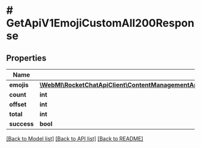 # # GetApiV1EmojiCustomAll200Response

## Properties

Name | Type | Description | Notes
------------ | ------------- | ------------- | -------------
**emojis** | [**\WebMI\RocketChatApiClient\ContentManagementApi\Model\GetApiV1EmojiCustomAll200ResponseEmojisInner[]**](GetApiV1EmojiCustomAll200ResponseEmojisInner.md) |  | [optional]
**count** | **int** |  | [optional]
**offset** | **int** |  | [optional]
**total** | **int** |  | [optional]
**success** | **bool** |  | [optional]

[[Back to Model list]](../../README.md#models) [[Back to API list]](../../README.md#endpoints) [[Back to README]](../../README.md)
